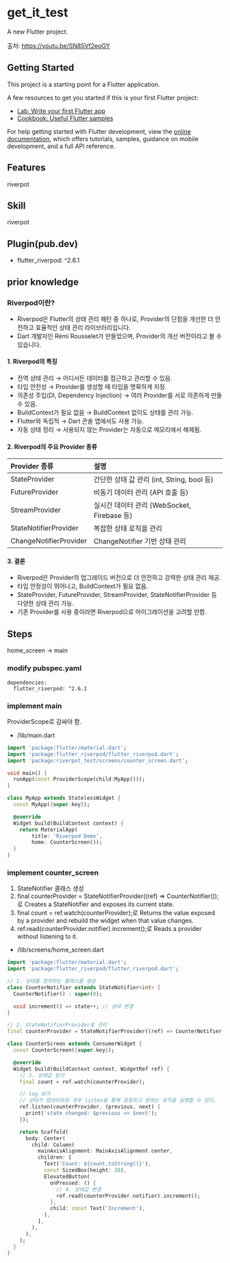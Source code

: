 # get_it_test

A new Flutter project.

출처: https://youtu.be/SN85Vf2eoGY


## Getting Started

This project is a starting point for a Flutter application.

A few resources to get you started if this is your first Flutter project:

- [Lab: Write your first Flutter app](https://docs.flutter.dev/get-started/codelab)
- [Cookbook: Useful Flutter samples](https://docs.flutter.dev/cookbook)

For help getting started with Flutter development, view the
[online documentation](https://docs.flutter.dev/), which offers tutorials,
samples, guidance on mobile development, and a full API reference.


## Features

riverpot

## Skill

riverpot

## Plugin(pub.dev)

- flutter_riverpod: ^2.6.1

## prior knowledge

### Riverpod이란?
- Riverpod은 Flutter의 상태 관리 패턴 중 하나로, Provider의 단점을 개선한 더 안전하고 효율적인 상태 관리 라이브러리입니다.
- Dart 개발자인 Rémi Rousselet가 만들었으며, Provider의 개선 버전이라고 볼 수 있습니다.

#### 1. Riverpod의 특징
- 전역 상태 관리 → 어디서든 데이터를 접근하고 관리할 수 있음.
- 타입 안전성 → Provider를 생성할 때 타입을 명확하게 지정. 
- 의존성 주입(DI, Dependency Injection) → 여러 Provider를 서로 의존하게 만들 수 있음.
- BuildContext가 필요 없음 → BuildContext 없이도 상태를 관리 가능.
- Flutter와 독립적 → Dart 콘솔 앱에서도 사용 가능.
- 자동 상태 정리 → 사용되지 않는 Provider는 자동으로 메모리에서 해제됨.

#### 2. Riverpod의 주요 Provider 종류
|Provider 종류|설명|
|:---|:---|
|StateProvider|간단한 상태 값 관리 (int, String, bool 등)|
|FutureProvider|비동기 데이터 관리 (API 호출 등)|
|StreamProvider|실시간 데이터 관리 (WebSocket, Firebase 등)|
|StateNotifierProvider|복잡한 상태 로직을 관리|
|ChangeNotifierProvider|ChangeNotifier 기반 상태 관리|

#### 3. 결론
- Riverpod은 Provider의 업그레이드 버전으로 더 안전하고 강력한 상태 관리 제공.
- 타입 안정성이 뛰어나고, BuildContext가 필요 없음.
- StateProvider, FutureProvider, StreamProvider, StateNotifierProvider 등 다양한 상태 관리 가능.
- 기존 Provider를 사용 중이라면 Riverpod으로 마이그레이션을 고려할 만함.


## Steps

home_screen -> main

### modify pubspec.yaml
```
dependencies:
  flutter_riverpod: ^2.6.1
```

### implement main

ProviderScope로 감싸야 함.

- /lib/main.dart
```dart
import 'package:flutter/material.dart';
import 'package:flutter_riverpod/flutter_riverpod.dart';
import 'package:riverpot_test/screens/counter_screen.dart';

void main() {
  runApp(const ProviderScope(child:MyApp()));
}

class MyApp extends StatelessWidget {
  const MyApp({super.key});

  @override
  Widget build(BuildContext context) {
    return MaterialApp(
        title: 'Riverpod Demo',
        home: CounterScreen());
  }
}
```

### implement counter_screen

1. StateNotifier 클래스 생성
2. final counterProvider = StateNotifierProvider((ref) => CounterNotifier());로 Creates a StateNotifier and exposes its current state.
3. final count = ref.watch(counterProvider);로 Returns the value exposed by a provider and rebuild the widget when that value changes.
4. ref.read(counterProvider.notifier).increment();로 Reads a provider without listening to it.


- /lib/screens/home_screen.dart
```dart
import 'package:flutter/material.dart';
import 'package:flutter_riverpod/flutter_riverpod.dart';

// 1. 상태를 정의하는 클래스를 생성
class CounterNotifier extends StateNotifier<int> {
  CounterNotifier() : super(0);

  void increment() => state++; // 상태 변경
}

// 2. StateNotifierProvider로 관리
final counterProvider = StateNotifierProvider((ref) => CounterNotifier());

class CounterScreen extends ConsumerWidget {
  const CounterScreen({super.key});

  @override
  Widget build(BuildContext context, WidgetRef ref) {
    // 3. 상태값 읽기
    final count = ref.watch(counterProvider);

    // log 보기
    // 상태가 업데이트된 경우 listen을 통해 검증하고 원하는 로직을 실행할 수 있다.
    ref.listen(counterProvider, (previous, next) {
      print('state changed: $previous => $next');
    });

    return Scaffold(
      body: Center(
        child: Column(
          mainAxisAlignment: MainAxisAlignment.center,
          children: [
            Text('Count: ${count.toString()}'),
            const SizedBox(height: 20),
            ElevatedButton(
              onPressed: () {
                // 4. 상태값 변경
                ref.read(counterProvider.notifier).increment();
              },
              child: const Text('Increment'),
            ),
          ],
        ),
      ),
    );
  }
}

```



